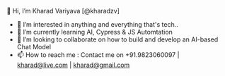  👋 Hi, I’m Kharad Variyava [@kharadzv]
- 👀 I’m interested in anything and everything that's tech..
- 🌱 I’m currently learning AI, Cypress & JS Automtation
- 💞️ I’m looking to collaborate on how to build and develop an AI-based Chat Model
- 📫 How to reach me : Contact me on +91.9823060097 | kharad@live.com | kharad@gmail.com
